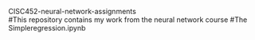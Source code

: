 CISC452-neural-network-assignments<br/>
#This repository contains my work from the neural network course
#The Simpleregression.ipynb
